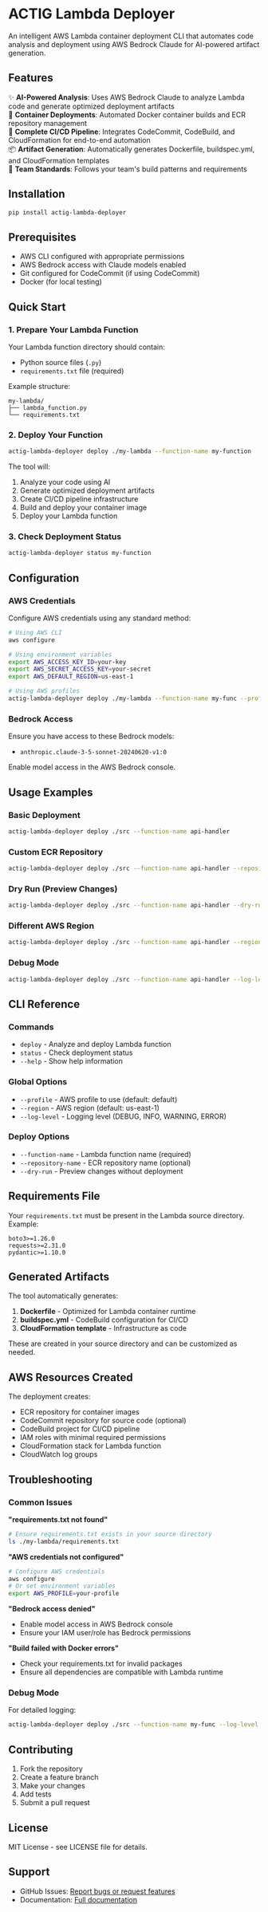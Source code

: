 # ACTIG Lambda Deployer

An intelligent AWS Lambda container deployment CLI that automates code analysis and deployment using AWS Bedrock Claude for AI-powered artifact generation.

## Features

✨ **AI-Powered Analysis**: Uses AWS Bedrock Claude to analyze Lambda code and generate optimized deployment artifacts  
🐳 **Container Deployments**: Automated Docker container builds and ECR repository management  
🚀 **Complete CI/CD Pipeline**: Integrates CodeCommit, CodeBuild, and CloudFormation for end-to-end automation  
📦 **Artifact Generation**: Automatically generates Dockerfile, buildspec.yml, and CloudFormation templates  
🔧 **Team Standards**: Follows your team's build patterns and requirements  

## Installation

```bash
pip install actig-lambda-deployer
```

## Prerequisites

- AWS CLI configured with appropriate permissions
- AWS Bedrock access with Claude models enabled
- Git configured for CodeCommit (if using CodeCommit)
- Docker (for local testing)

## Quick Start

### 1. Prepare Your Lambda Function

Your Lambda function directory should contain:
- Python source files (`.py`)
- `requirements.txt` file (required)

Example structure:
```
my-lambda/
├── lambda_function.py
└── requirements.txt
```

### 2. Deploy Your Function

```bash
actig-lambda-deployer deploy ./my-lambda --function-name my-function
```

The tool will:
1. Analyze your code using AI
2. Generate optimized deployment artifacts
3. Create CI/CD pipeline infrastructure  
4. Build and deploy your container image
5. Deploy your Lambda function

### 3. Check Deployment Status

```bash
actig-lambda-deployer status my-function
```

## Configuration

### AWS Credentials

Configure AWS credentials using any standard method:

```bash
# Using AWS CLI
aws configure

# Using environment variables
export AWS_ACCESS_KEY_ID=your-key
export AWS_SECRET_ACCESS_KEY=your-secret
export AWS_DEFAULT_REGION=us-east-1

# Using AWS profiles
actig-lambda-deployer deploy ./my-lambda --function-name my-func --profile production
```

### Bedrock Access

Ensure you have access to these Bedrock models:
- `anthropic.claude-3-5-sonnet-20240620-v1:0`

Enable model access in the AWS Bedrock console.

## Usage Examples

### Basic Deployment
```bash
actig-lambda-deployer deploy ./src --function-name api-handler
```

### Custom ECR Repository
```bash
actig-lambda-deployer deploy ./src --function-name api-handler --repository-name my-custom-repo
```

### Dry Run (Preview Changes)
```bash
actig-lambda-deployer deploy ./src --function-name api-handler --dry-run
```

### Different AWS Region
```bash
actig-lambda-deployer deploy ./src --function-name api-handler --region us-west-2
```

### Debug Mode
```bash
actig-lambda-deployer deploy ./src --function-name api-handler --log-level DEBUG
```

## CLI Reference

### Commands

- `deploy` - Analyze and deploy Lambda function
- `status` - Check deployment status
- `--help` - Show help information

### Global Options

- `--profile` - AWS profile to use (default: default)
- `--region` - AWS region (default: us-east-1)  
- `--log-level` - Logging level (DEBUG, INFO, WARNING, ERROR)

### Deploy Options

- `--function-name` - Lambda function name (required)
- `--repository-name` - ECR repository name (optional)
- `--dry-run` - Preview changes without deployment

## Requirements File

Your `requirements.txt` must be present in the Lambda source directory. Example:

```
boto3>=1.26.0
requests>=2.31.0
pydantic>=1.10.0
```

## Generated Artifacts

The tool automatically generates:

1. **Dockerfile** - Optimized for Lambda container runtime
2. **buildspec.yml** - CodeBuild configuration for CI/CD
3. **CloudFormation template** - Infrastructure as code

These are created in your source directory and can be customized as needed.

## AWS Resources Created

The deployment creates:

- ECR repository for container images
- CodeCommit repository for source code (optional)
- CodeBuild project for CI/CD pipeline
- IAM roles with minimal required permissions
- CloudFormation stack for Lambda function
- CloudWatch log groups

## Troubleshooting

### Common Issues

**"requirements.txt not found"**
```bash
# Ensure requirements.txt exists in your source directory
ls ./my-lambda/requirements.txt
```

**"AWS credentials not configured"**
```bash
# Configure AWS credentials
aws configure
# Or set environment variables
export AWS_PROFILE=your-profile
```

**"Bedrock access denied"**
- Enable model access in AWS Bedrock console
- Ensure your IAM user/role has Bedrock permissions

**"Build failed with Docker errors"**
- Check your requirements.txt for invalid packages
- Ensure all dependencies are compatible with Lambda runtime

### Debug Mode

For detailed logging:
```bash
actig-lambda-deployer deploy ./src --function-name my-func --log-level DEBUG
```

## Contributing

1. Fork the repository
2. Create a feature branch
3. Make your changes
4. Add tests
5. Submit a pull request

## License

MIT License - see LICENSE file for details.

## Support

- GitHub Issues: [Report bugs or request features](https://github.com/gao-dennis/actig-lambda-deployer/issues)
- Documentation: [Full documentation](https://github.com/gao-dennis/actig-lambda-deployer)
